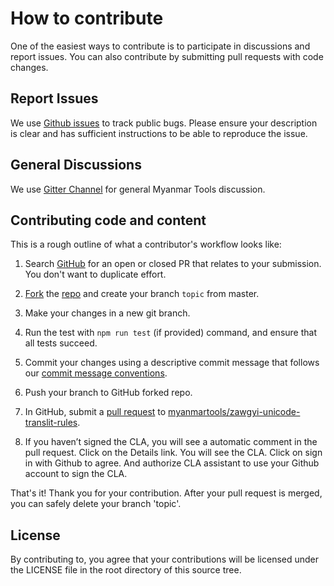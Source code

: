 # How to contribute

One of the easiest ways to contribute is to participate in discussions and report issues. You can also contribute by submitting pull requests with code changes.

## Report Issues

We use [Github issues](https://github.com/myanmartools/zawgyi-unicode-translit-rules/issues) to track public bugs. Please ensure your description is clear and has sufficient instructions to be able to reproduce the issue.

## General Discussions

We use [Gitter Channel](https://gitter.im/myanmartools/community) for general Myanmar Tools discussion.

## Contributing code and content

This is a rough outline of what a contributor's workflow looks like:

1. Search [GitHub](https://github.com/myanmartools/zawgyi-unicode-translit-rules/pulls) for an open or closed PR that relates to your submission. You don't want to duplicate effort.

2. [Fork](https://help.github.com/articles/fork-a-repo/) the [repo](https://github.com/myanmartools/zawgyi-unicode-translit-rules) and create your branch `topic` from master.

3. Make your changes in a new git branch.

4. Run the test with `npm run test` (if provided) command, and ensure that all tests succeed.

5. Commit your changes using a descriptive commit message that follows our [commit message conventions](https://gist.github.com/dagonmetric-contributor/b3815561401555fa9ac2530f32e56dd3).

6. Push your branch to GitHub forked repo.

7. In GitHub, submit a [pull request](https://help.github.com/articles/about-pull-requests) to [myanmartools/zawgyi-unicode-translit-rules](https://github.com/myanmartools/zawgyi-unicode-translit-rules).

8. If you haven’t signed the CLA, you will see a automatic comment in the pull request. Click on the Details link. You will see the CLA. Click on sign in with Github to agree. And authorize CLA assistant to use your Github account to sign the CLA.

That's it! Thank you for your contribution. After your pull request is merged, you can safely delete your branch 'topic'.

## License

By contributing to, you agree that your contributions will be licensed under the LICENSE file in the root directory of this source tree.
